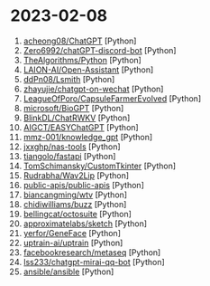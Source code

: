 # 2023-02-08

1. [acheong08/ChatGPT](https://github.com/acheong08/ChatGPT "Reverse engineered ChatGPT API") [Python]
2. [Zero6992/chatGPT-discord-bot](https://github.com/Zero6992/chatGPT-discord-bot "Integrate ChatGPT into your own discord bot") [Python]
3. [TheAlgorithms/Python](https://github.com/TheAlgorithms/Python "All Algorithms implemented in Python") [Python]
4. [LAION-AI/Open-Assistant](https://github.com/LAION-AI/Open-Assistant "OpenAssistant is a chat-based assistant that understands tasks, can interact with third-party systems, and retrieve information dynamically to do so.") [Python]
5. [ddPn08/Lsmith](https://github.com/ddPn08/Lsmith "StableDiffusionWebUI accelerated using TensorRT") [Python]
6. [zhayujie/chatgpt-on-wechat](https://github.com/zhayujie/chatgpt-on-wechat "使用ChatGPT搭建微信聊天机器人，基于OpenAI API和itchat实现。Wechat robot based on ChatGPT, which using OpenAI api and itchat library.") [Python]
7. [LeagueOfPoro/CapsuleFarmerEvolved](https://github.com/LeagueOfPoro/CapsuleFarmerEvolved "Automatically drops from lolesports.com and farm Esports Capsules") [Python]
8. [microsoft/BioGPT](https://github.com/microsoft/BioGPT "") [Python]
9. [BlinkDL/ChatRWKV](https://github.com/BlinkDL/ChatRWKV "ChatRWKV is like ChatGPT but powered by RWKV (100% RNN) language model, and open source.") [Python]
10. [AIGCT/EASYChatGPT](https://github.com/AIGCT/EASYChatGPT "This is an application project of 'chatgpt',only applicable to desktop environment.") [Python]
11. [mmz-001/knowledge_gpt](https://github.com/mmz-001/knowledge_gpt "Accurate answers and instant citations for your documents.") [Python]
12. [jxxghp/nas-tools](https://github.com/jxxghp/nas-tools "NAS媒体库资源归集、整理自动化工具") [Python]
13. [tiangolo/fastapi](https://github.com/tiangolo/fastapi "FastAPI framework, high performance, easy to learn, fast to code, ready for production") [Python]
14. [TomSchimansky/CustomTkinter](https://github.com/TomSchimansky/CustomTkinter "A modern and customizable python UI-library based on Tkinter") [Python]
15. [Rudrabha/Wav2Lip](https://github.com/Rudrabha/Wav2Lip "This repository contains the codes of A Lip Sync Expert Is All You Need for Speech to Lip Generation In the Wild, published at ACM Multimedia 2020.") [Python]
16. [public-apis/public-apis](https://github.com/public-apis/public-apis "A collective list of free APIs") [Python]
17. [biancangming/wtv](https://github.com/biancangming/wtv "解决电脑、手机看电视直播的苦恼，收集各种直播源，电视直播网站") [Python]
18. [chidiwilliams/buzz](https://github.com/chidiwilliams/buzz "Buzz transcribes and translates audio offline on your personal computer. Powered by OpenAI's Whisper.") [Python]
19. [bellingcat/octosuite](https://github.com/bellingcat/octosuite "Advanced Github OSINT Framework") [Python]
20. [approximatelabs/sketch](https://github.com/approximatelabs/sketch "AI code-writing assistant that understands data content") [Python]
21. [yerfor/GeneFace](https://github.com/yerfor/GeneFace "GeneFace: Generalized and High-Fidelity 3D Talking Face Synthesis; ICLR 2023; Official code") [Python]
22. [uptrain-ai/uptrain](https://github.com/uptrain-ai/uptrain "Your open-source ML monitoring and refinement toolkit.") [Python]
23. [facebookresearch/metaseq](https://github.com/facebookresearch/metaseq "Repo for external large-scale work") [Python]
24. [lss233/chatgpt-mirai-qq-bot](https://github.com/lss233/chatgpt-mirai-qq-bot "OpenAI ChatGPT for Mirai QQ Bot，QQ 聊天机器人！ 每个群组/好友单独一个 Conversation，文字转图片发送， Docker 快速部署，反向代理加速 (部分代码由 ChatGPT 生成）") [Python]
25. [ansible/ansible](https://github.com/ansible/ansible "Ansible is a radically simple IT automation platform that makes your applications and systems easier to deploy and maintain. Automate everything from code deployment to network configuration to cloud management, in a language that approaches plain English, using SSH, with no agents to install on remote systems. https://docs.ansible.com.") [Python]
